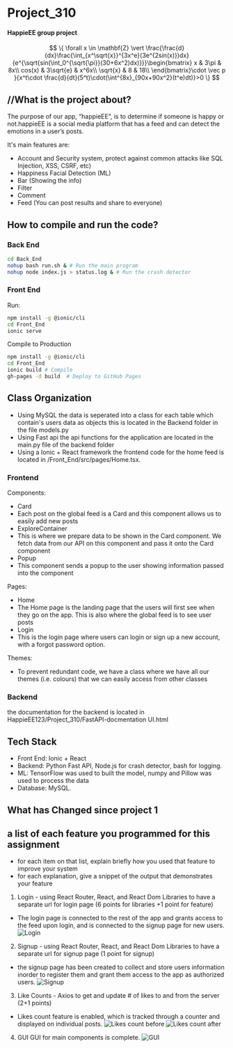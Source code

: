 # Project_310
#### HappieEE group project ####
$$
\{ \forall x \in \mathbf{Z} \vert  \frac{\frac{d}{dx}\frac{\int_{x^\sqrt{x}}^{3x^e}(3e^{2sin(x)})dx}{e^{\sqrt{sin(\int_0^{\sqrt{\pi}}(30+6x^2)dx)}}}\begin{bmatrix}
x & 3\pi & 8x\\
cos(x) & 3\sqrt{e} & x^6x\\
\sqrt{x} & 8 & 18\\
\end{bmatrix}\cdot \vec p }{x^t\cdot \frac{d}{dt}(5^t)\cdot(\int^{8x}_{90x+90x^2}(t^e)dt)}>0 \}
$$

## //What is the project about? ###
The purpose of our app, “happieEE”, is to determine if someone is happy or not.happieEE is a social media platform 
that has a feed and can detect the emotions in a user’s posts.

It's main features are:
  * Account and Security system, protect against common attacks like SQL Injection, XSS, CSRF, etc)
  * Happiness Facial Detection (ML)
  * Bar (Showing the info)
  * Filter 
  * Comment 
  * Feed (You can post results and share to everyone)


## How to compile and run the code?
### Back End
```bash
cd Back_End
nohup bash run.sh & # Run the main program
nohup node index.js > status.log & # Run the crash detector
```

### Front End

Run:
```bash
npm install -g @ionic/cli
cd Front_End
ionic serve
```

Compile to Production 
```bash
npm install -g @ionic/cli
cd Front_End
ionic build # Compile
gh-pages -d build  # Deploy to GitHub Pages
```
## Class Organization
- Using MySQL the data is seperated into a class for each table which contain's users data as objects
  this is located in the Backend folder in the file models.py
- Using Fast api the api functions for the application are located in the main.py file of the backend folder
- Using a Ionic + React framework the frontend code for the home feed is located in /Front_End/src/pages/Home.tsx.

### Frontend
Components:
 - Card
  - Each post on the global feed is a Card and this component allows us to easily add new posts  
 - ExploreContainer
  - This is where we prepare data to be shown in the Card component. We fetch data from our API on this component and pass it onto the Card component
 - Popup
  - This component sends a popup to the user showing information passed into the component

Pages:
 - Home
  - The Home page is the landing page that the users will first see when they go on the app. This is also where the global feed is to see user posts
 - Login
  - This is the login page where users can login or sign up a new account, with a forgot password option. 

Themes:
 - To prevent redundant code, we have a class where we have all our themes (i.e. colours) that we can easily access from other classes

### Backend
the documentation for the backend is located in HappieEE123/Project_310/FastAPI-docmentation UI.html


## Tech Stack
- Front End: Ionic + React
- Backend: Python Fast API, Node.js for crash detector, bash for logging.
- ML: TensorFlow was used to built the model, numpy and Pillow was used to process the data
- Database: MySQL.

## What has Changed since project 1
## a list of each feature you programmed for this assignment
- for each item on that list, explain briefly how you used that feature to improve your
system
- for each explanation, give a snippet of the output that demonstrates your feature
1. Login - using React Router, React, and React Dom Libraries to have a separate url for login page (6 points for libraries +1 point for feature)
- The login page is connected to the rest of the app and grants access to the feed upon login, and is connected to the signup page for new users. 
![Login](https://github.com/HappieEE123/Project_310/blob/2db917711289f4691fd00371237c6f28f411eff6/imgs/image%202.PNG) 
2. Signup - using React Router, React, and React Dom Libraries to have a separate url for signup page  (1 point for signup)
- the signup page has been created to collect and store users information inorder to register them and grant them access to the app as authorized users. 
![Signup](https://github.com/HappieEE123/Project_310/blob/2db917711289f4691fd00371237c6f28f411eff6/imgs/image%203.PNG) 
3. Like Counts - Axios to get and update # of likes to and from the server (2+1 points)
- Likes count feature is enabled, which is tracked through a counter and displayed on individual posts. 
![Likes count before](https://github.com/HappieEE123/Project_310/blob/2db917711289f4691fd00371237c6f28f411eff6/imgs/image.jpg) 
![Likes count after](https://github.com/HappieEE123/Project_310/blob/2db917711289f4691fd00371237c6f28f411eff6/imgs/image%202.jpg)
4. GUI
GUI for main components is complete.
![GUI](https://github.com/HappieEE123/Project_310/blob/2db917711289f4691fd00371237c6f28f411eff6/imgs/image%204.PNG) 




